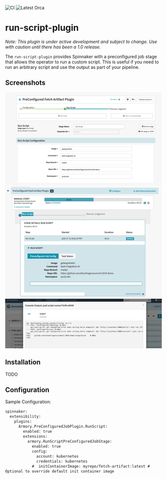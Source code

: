 ![CI](https://github.com/armory-plugins/run-script-plugin/workflows/CI/badge.svg)
![Latest Orca](https://github.com/armory-plugins/run-script-plugin/workflows/Latest%20Orca/badge.svg?branch=master)

# run-script-plugin

_Note: This plugin is under active development and subject to change. Use with caution until there has been
a 1.0 release._

The `run-script-plugin` provides Spinnaker with a preconfigured job stage that allows the operator to run a custom script. This is useful if you need to run an arbitrary script and use the output as part of your pipeline.

## Screenshots
![Image of stage configuration](screenshot1.png)
![Image of stage execution UI](screenshot2.png)
![Image of stage execution console log](screenshot3.png)

## Installation
TODO

## Configuration
Sample Configuration:
```
spinnaker:
  extensibility:
    plugins:
      Armory.PreConfiguredJobPlugin.RunScript:
        enabled: true
        extensions:
          armory.RunScriptPreConfiguredJobStage:
            enabled: true
            config:
              account: kubernetes
              credentials: kubernetes
            #  initContainerImage: myrepo/fetch-artifact:latest # Optional to override default init container image  
```
